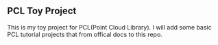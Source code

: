 ## PCL Toy Project
This is my toy project for PCL(Point Cloud Library).
I will add some basic PCL tutorial projects that from offical docs to this repo.
